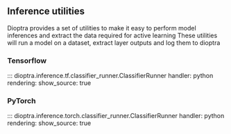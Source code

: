 ## Inference utilities

Dioptra provides a set of utilities to make it easy to perform model inferences and extract the data required for active learning
These utilities will run a model on a dataset, extract layer outputs and log them to dioptra

### Tensorflow

::: dioptra.inference.tf.classifier_runner.ClassifierRunner
    handler: python
    rendering:
      show_source: true

### PyTorch

::: dioptra.inference.torch.classifier_runner.ClassifierRunner
    handler: python
    rendering:
      show_source: true


